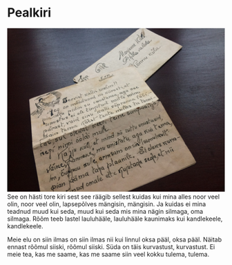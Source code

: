 ---
---
# Pealkiri
![Pilt](img/IMG_2846.JPG)
See on hästi tore kiri sest see räägib sellest kuidas kui mina alles noor veel olin, noor veel olin, lapsepõlves mängisin, mängisin. Ja kuidas ei mina teadnud muud kui seda, muud kui seda mis mina nägin silmaga, oma silmaga. Rõõm teeb lastel lauluhääle, lauluhääle kaunimaks kui kandlekeele, kandlekeele.

Meie elu on siin ilmas on siin ilmas nii kui linnul oksa pääl, oksa pääl. Näitab ennast rõõmul siiski, rõõmul siiski. Süda on täis kurvastust, kurvastust. Ei meie tea, kas me saame, kas me saame siin veel kokku tulema, tulema.